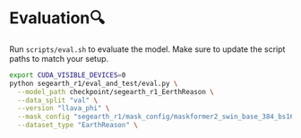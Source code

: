 # Evaluation🔍

Run `scripts/eval.sh` to evaluate the model. Make sure to update the script paths to match your setup.

```bash
export CUDA_VISIBLE_DEVICES=0
python segearth_r1/eval_and_test/eval.py \
  --model_path checkpoint/segearth_r1_EerthReason \
  --data_split "val" \
  --version "llava_phi" \
  --mask_config "segearth_r1/mask_config/maskformer2_swin_base_384_bs16_50ep.yaml" \
  --dataset_type "EarthReason" \
```
